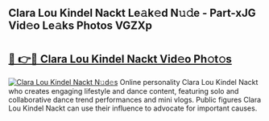 ## Clara Lou Kindel Nackt Le𝚊k𝚎d N𝚞𝚍e - Part-xJG Vid𝚎o Le𝚊ks Photos VGZXp

# <h2><a href="http://fb1kq8.evod.top/?m=Clara+Lou+Kindel+Nackt">🔗 👉🔴 Clara Lou Kindel Nackt Vid𝚎o Ph𝚘t𝚘s</a></h2>

[![Clara Lou Kindel Nackt N𝚞d𝚎s](https://i.imgur.com/8V9OHl7.gif)](http://fb1kq8.evod.top/?m=Clara+Lou+Kindel+Nackt)
Online personality Clara Lou Kindel Nackt who creates engaging lifestyle and dance content, featuring solo and collaborative dance trend performances and mini vlogs. Public figures Clara Lou Kindel Nackt can use their influence to advocate for important causes. 
